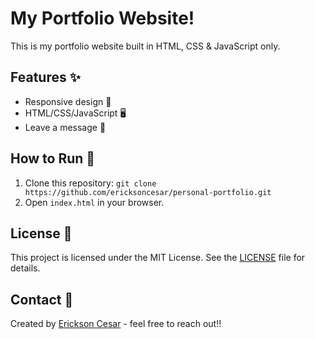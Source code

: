 # My Portfolio Website!

This is my portfolio website built in HTML, CSS & JavaScript only.

## Features ✨

- Responsive design 📱
- HTML/CSS/JavaScript 🖥️
- Leave a message 💬

## How to Run 🚀

1. Clone this repository: `git clone https://github.com/ericksoncesar/personal-portfolio.git`
2. Open `index.html` in your browser.

## License 📄

This project is licensed under the MIT License. See the [LICENSE](./LICENSE) file for details.

## Contact 📧

Created by [Erickson Cesar](ericksoncesar.me) - feel free to reach out!!
